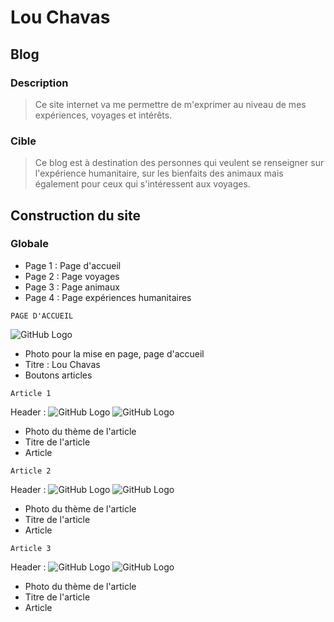 # Lou Chavas 

## Blog 
### Description 
> Ce site internet va me permettre de m'exprimer au niveau de mes expériences, voyages et intérêts.

### Cible 
> Ce blog est à destination des personnes qui veulent se renseigner sur l'expérience humanitaire, sur les bienfaits des animaux mais également pour ceux qui s'intéressent aux voyages. 

## Construction du site 

### Globale 
* Page 1 : Page d'accueil 
* Page 2 : Page voyages 
* Page 3 : Page animaux
* Page 4 : Page expériences humanitaires 

```
PAGE D'ACCUEIL 
```
![GitHub Logo](./imagesg/derek-thomson-292163-unsplash.jpg)

* Photo pour la mise en page, page d'accueil 
* Titre : Lou Chavas 
* Boutons articles 


```
Article 1 
```
Header : ![GitHub Logo](./imagesg/derek-thomson-292163-unsplash.jpg)
![GitHub Logo](.image/plane)

* Photo du thème de l'article 
* Titre de l'article 
* Article 

```
Article 2 
```
Header : ![GitHub Logo](./imagesg/derek-thomson-292163-unsplash.jpg)
![GitHub Logo](.image/catben.jpg)

* Photo du thème de l'article 
* Titre de l'article 
* Article 


```
Article 3 
```
Header : ![GitHub Logo](./imagesg/derek-thomson-292163-unsplash.jpg)
![GitHub Logo](.image/indonesie.jpg)

* Photo du thème de l'article 
* Titre de l'article 
* Article 
